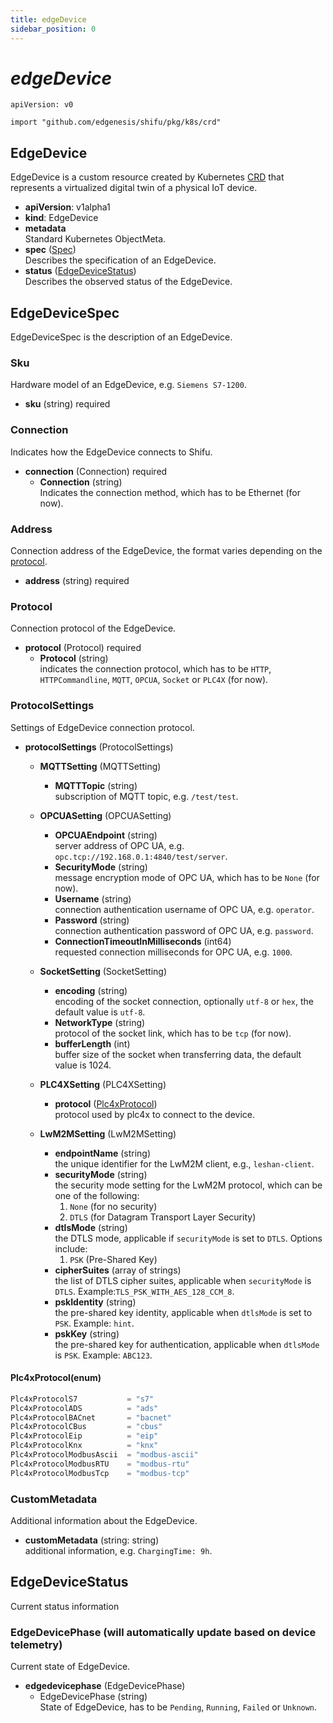 ```yaml
---
title: edgeDevice
sidebar_position: 0
---
```


# ***edgeDevice***

`apiVersion: v0`

`import "github.com/edgenesis/shifu/pkg/k8s/crd"`

## EdgeDevice

EdgeDevice is a custom resource created by Kubernetes [CRD](https://kubernetes.io/docs/concepts/extend-kubernetes/api-extension/custom-resources/) that represents a virtualized digital twin of a physical IoT device.

- **apiVersion**: v1alpha1
- **kind**: EdgeDevice
- **metadata**<br/>Standard Kubernetes ObjectMeta.
- **spec** ([Spec](#edgedevicespec))<br/>Describes the specification of an EdgeDevice.
- **status** ([EdgeDeviceStatus](#edgedevicestatus))<br/>Describes the observed status of the EdgeDevice.

## EdgeDeviceSpec

EdgeDeviceSpec is the description of an EdgeDevice.

### Sku

Hardware model of an EdgeDevice, e.g. `Siemens S7-1200`.

- **sku** (string) required

### Connection

Indicates how the EdgeDevice connects to Shifu.

- **connection** (Connection) required
    - **Connection** (string)<br/>Indicates the connection method, which has to be Ethernet (for now).

### Address

Connection address of the EdgeDevice, the format varies depending on the [protocol](#protocol).

- **address** (string) required

### Protocol

Connection protocol of the EdgeDevice.

- **protocol** (Protocol) required
    - **Protocol** (string)<br/>indicates the connection protocol, which has to be `HTTP`, `HTTPCommandline`, `MQTT`, `OPCUA`, `Socket` or `PLC4X` (for now).

### ProtocolSettings

Settings of EdgeDevice connection protocol.

- **protocolSettings** (ProtocolSettings)
    - **MQTTSetting** (MQTTSetting) 
        - **MQTTTopic** (string)<br/>subscription of MQTT topic, e.g. `/test/test`.
    - **OPCUASetting** (OPCUASetting)
        - **OPCUAEndpoint** (string)<br/>server address of OPC UA, e.g. `opc.tcp://192.168.0.1:4840/test/server`.
        - **SecurityMode** (string)<br/>message encryption mode of OPC UA, which has to be `None` (for now).
        - **Username** (string)<br/>connection authentication username of OPC UA, e.g. `operator`.
        - **Password** (string)<br/>connection authentication password of OPC UA, e.g. `password`.
        - **ConnectionTimeoutInMilliseconds** (int64)<br/>requested connection milliseconds for OPC UA, e.g. `1000`.
    - **SocketSetting** (SocketSetting)
        - **encoding** (string)<br/>encoding of the socket connection, optionally `utf-8` or `hex`, the default value is `utf-8`.
        - **NetworkType** (string)<br/>protocol of the socket link, which has to be `tcp` (for now).
        - **bufferLength** (int)<br/>buffer size of the socket when transferring data, the default value is 1024.
    - **PLC4XSetting** (PLC4XSetting)
        - **protocol** ([Plc4xProtocol](#plc4xprotocolenum))<br/>protocol used by plc4x to connect to the device.
    - **LwM2MSetting** (LwM2MSetting)
    
        - **endpointName** (string)<br/>the unique identifier for the LwM2M client, e.g., `leshan-client`.
        - **securityMode** (string)<br/>the security mode setting for the LwM2M protocol, which can be one of the following:
          1. `None` (for no security)
          2. `DTLS` (for Datagram Transport Layer Security)
        - **dtlsMode** (string)<br/>the DTLS mode, applicable if `securityMode` is set to `DTLS`. Options include:
          1. `PSK` (Pre-Shared Key)
        - **cipherSuites** (array of strings)<br/>the list of DTLS cipher suites, applicable when `securityMode` is `DTLS`. Example:`TLS_PSK_WITH_AES_128_CCM_8`.
        - **pskIdentity** (string)<br/>the pre-shared key identity, applicable when `dtlsMode` is set to `PSK`. Example: `hint`.
        - **pskKey** (string)<br/>the pre-shared key for authentication, applicable when `dtlsMode` is `PSK`. Example: `ABC123`.

#### Plc4xProtocol(enum)

```go
Plc4xProtocolS7           = "s7"
Plc4xProtocolADS          = "ads"
Plc4xProtocolBACnet       = "bacnet"
Plc4xProtocolCBus         = "cbus"
Plc4xProtocolEip          = "eip"
Plc4xProtocolKnx          = "knx"
Plc4xProtocolModbusAscii  = "modbus-ascii"
Plc4xProtocolModbusRTU    = "modbus-rtu"
Plc4xProtocolModbusTcp    = "modbus-tcp"
```

### CustomMetadata

Additional information about the EdgeDevice.

- **customMetadata** (string: string)<br/>additional information, e.g. `ChargingTime: 9h`.

## EdgeDeviceStatus

Current status information

### EdgeDevicePhase (will automatically update based on device telemetry)

Current state of EdgeDevice.

- **edgedevicephase** (EdgeDevicePhase)
    - EdgeDevicePhase (string)<br/>State of EdgeDevice, has to be `Pending`, `Running`, `Failed` or `Unknown`.
